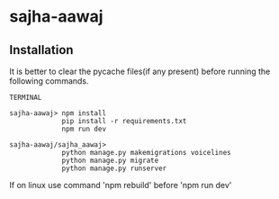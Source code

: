 # sajha-aawaj  

## Installation 
It is better to clear the pycache files(if any present) before running the following commands.  
 ```
TERMINAL

sajha-aawaj> npm install
              pip install -r requirements.txt
              npm run dev
              
sajha-aawaj/sajha_aawaj>
              python manage.py makemigrations voicelines
              python manage.py migrate
              python manage.py runserver
```
If on linux use command 'npm rebuild' before 'npm run dev'  
